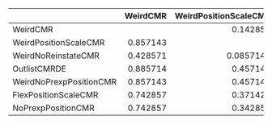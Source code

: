 |                         |   WeirdCMR |   WeirdPositionScaleCMR |   WeirdNoReinstateCMR |   OutlistCMRDE |   WeirdNoPrexpPositionCMR |   FlexPositionScaleCMR |   NoPrexpPositionCMR |
|:------------------------|-----------:|------------------------:|----------------------:|---------------:|--------------------------:|-----------------------:|---------------------:|
| WeirdCMR                |            |               0.142857  |              0.571429 |       0.114286 |                  0.142857 |               0.257143 |             0.257143 |
| WeirdPositionScaleCMR   |   0.857143 |                         |              0.914286 |       0.542857 |                  0.542857 |               0.6      |             0.657143 |
| WeirdNoReinstateCMR     |   0.428571 |               0.0857143 |                       |       0.2      |                  0.114286 |               0.171429 |             0.285714 |
| OutlistCMRDE            |   0.885714 |               0.457143  |              0.8      |                |                  0.4      |               0.485714 |             0.6      |
| WeirdNoPrexpPositionCMR |   0.857143 |               0.457143  |              0.885714 |       0.6      |                           |               0.428571 |             0.828571 |
| FlexPositionScaleCMR    |   0.742857 |               0.371429  |              0.828571 |       0.514286 |                  0.571429 |                        |             0.742857 |
| NoPrexpPositionCMR      |   0.742857 |               0.342857  |              0.714286 |       0.4      |                  0.171429 |               0.257143 |                      |